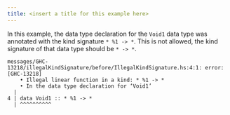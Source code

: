 ```yaml
---
title: <insert a title for this example here>
---
```


In this example, the data type declaration for the `Void1` data type was annotated with the kind signature `* %1 -> *`.
This is not allowed, the kind signature of that data type should be `* -> *`.

```
messages/GHC-13218/illegalKindSignature/before/IllegalKindSignature.hs:4:1: error: [GHC-13218]
    • Illegal linear function in a kind: * %1 -> *
    • In the data type declaration for ‘Void1’
  |
4 | data Void1 :: * %1 -> *
  | ^^^^^^^^^^
```
